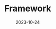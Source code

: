 ---
title: 'Framework'
date: 2023-10-24
type: landing

design:
  spacing: '5rem'

# Note: `username` refers to the user's folder name in `content/authors/`

# Page sections
sections:
  - block: markdown
    content:
      title: 학습한 프레임워크들
      text: 학교 및 자기계발 등으로 배우게 된 프레임워크들에 대한 내용들입니다.
    design:
      view: card
      fill_image: false
      columns: 3
---